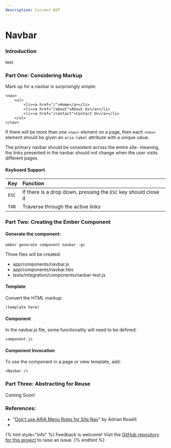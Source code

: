 ```yaml
---
description: Current WIP
---
```


# Navbar

### Introduction

text

### Part One: Considering Markup

Mark up for a navbar is surprisingly simple: 

```markup
<nav>
    <ul>
        <li><a href="/">Home</a></li>
        <li><a href="/about">About Us</a></li>
        <li><a href="/contact">Contact Us</a></li>
    </ul>
</nav>
```

If there will be more than one `<nav>` element on a page, then each `<nav>` element should be given an `aria-label` attribute with a unique value. 

The primary navbar should be consistent across the entire site- meaning, the links presented in the navbar should not change when the user visits different pages. 

#### Keyboard Support

| Key | Function |
| :--- | :--- |
| `ESC` | If there is a drop down, pressing the `ESC` key should close it |
| `TAB` | Traverse through the active links |

### Part Two: Creating the Ember Component

#### Generate the component: 

```text
ember generate component navbar -gc
```

Three files will be created:

* app/components/navbar.js
* app/components/navbar.hbs
* tests/integration/components/navbar-test.js

#### Template

Convert the HTML markup: 

```markup
(template here)
```

#### Component

In the navbar.js file, some functionality will need to be defined: 

```text
component.js
```

#### Component Invocation

To use the component in a page or view template, add: 

```text
<Navbar />
```

### Part Three: Abstracting for Reuse

Coming Soon! 

### References: 

* "[Don't use ARIA Menu Roles for Site Nav](http://adrianroselli.com/2017/10/dont-use-aria-menu-roles-for-site-nav.html)" by Adrian Roselli
* 
{% hint style="info" %}
Feedback is welcome! Visit the [GitHub repository for this project](https://github.com/MelSumner/ember-component-patterns) to raise an issue.
{% endhint %}



